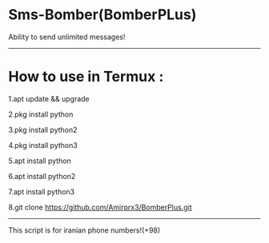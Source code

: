# Sms-Bomber(BomberPLus)
Ability to send unlimited messages!
______________________________________________
# How to use in Termux :

1.apt update && upgrade

2.pkg install python

3.pkg install python2

4.pkg install python3

5.apt install python

6.apt install python2

7.apt install python3

8.git clone https://github.com/Amirprx3/BomberPlus.git
_______________________________________________________
This script is for iranian phone numbers!(+98)
